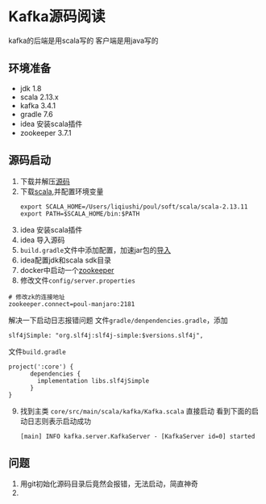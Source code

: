 # Kafka源码阅读

kafka的后端是用scala写的
客户端是用java写的

## 环境准备
- jdk 1.8
- scala 2.13.x
- kafka 3.4.1 
- gradle 7.6
- idea 安装scala插件
- zookeeper 3.7.1

## 源码启动

1. 下载并解压[源码](https://archive.apache.org/dist/kafka/3.4.1/kafka-3.4.1-src.tgz )
2. 下载[scala](https://www.scala-lang.org/download/2.13.11.html ),并配置环境变量
    ```config
    export SCALA_HOME=/Users/liqiushi/poul/soft/scala/scala-2.13.11
    export PATH=$SCALA_HOME/bin:$PATH
    ```
3. idea 安装scala插件
4. idea 导入源码
5. `build.gradle`文件中添加配置，加速jar包的[导入](../../gradle/gradle.md ) 
6. idea配置jdk和scala sdk目录
7. docker中启动一个[zookeeper](../../zookeeper/install.md )
8. 修改文件`config/server.properties`
```properties
# 修改zk的连接地址
zookeeper.connect=poul-manjaro:2181
```

解决一下启动日志报错问题
文件`gradle/denpendencies.gradle`，添加
```
slf4jSimple: "org.slf4j:slf4j-simple:$versions.slf4j",
```
文件`build.gradle`
```
project(':core') {
      dependencies {
        implementation libs.slf4jSimple
      }
}
```

9. 找到主类 `core/src/main/scala/kafka/Kafka.scala` 直接启动
    看到下面的启动日志则表示启动成功
    ```log
    [main] INFO kafka.server.KafkaServer - [KafkaServer id=0] started
    ```

## 问题
1. 用git初始化源码目录后竟然会报错，无法启动，简直神奇
2. 